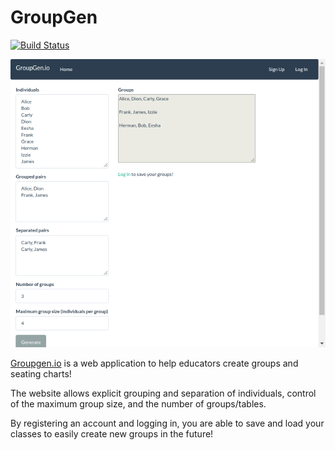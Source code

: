 # GroupGen

[![Build Status](https://travis-ci.com/opelr/groupgen.svg?branch=master)](https://travis-ci.com/opelr/seating-chart)

![](images/groupgen.png)

[Groupgen.io](http://www.groupgen.io) is a web application to help educators create groups and seating charts!

The website allows explicit grouping and separation of individuals, control of the maximum group size, and the number of groups/tables.

By registering an account and logging in, you are able to save and load your classes to easily create new groups in the future!
